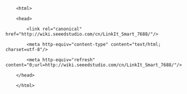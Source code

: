 <!DOCTYPE html>
        <html>
        <head>
            <link rel="canonical" href="http://wiki.seeedstudio.com/cn/LinkIt_Smart_7688/"/>
            <meta http-equiv="content-type" content="text/html; charset=utf-8"/>
            <meta http-equiv="refresh" content="0;url=http://wiki.seeedstudio.com/cn/LinkIt_Smart_7688/"/>
        </head>
        </html>